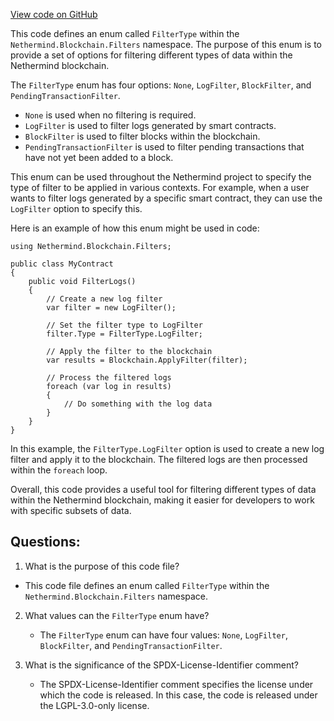 [View code on GitHub](https://github.com/NethermindEth/nethermind/src/Nethermind/Nethermind.Facade/Filters/FilterType.cs)

This code defines an enum called `FilterType` within the `Nethermind.Blockchain.Filters` namespace. The purpose of this enum is to provide a set of options for filtering different types of data within the Nethermind blockchain. 

The `FilterType` enum has four options: `None`, `LogFilter`, `BlockFilter`, and `PendingTransactionFilter`. 

- `None` is used when no filtering is required.
- `LogFilter` is used to filter logs generated by smart contracts.
- `BlockFilter` is used to filter blocks within the blockchain.
- `PendingTransactionFilter` is used to filter pending transactions that have not yet been added to a block.

This enum can be used throughout the Nethermind project to specify the type of filter to be applied in various contexts. For example, when a user wants to filter logs generated by a specific smart contract, they can use the `LogFilter` option to specify this. 

Here is an example of how this enum might be used in code:

```
using Nethermind.Blockchain.Filters;

public class MyContract
{
    public void FilterLogs()
    {
        // Create a new log filter
        var filter = new LogFilter();

        // Set the filter type to LogFilter
        filter.Type = FilterType.LogFilter;

        // Apply the filter to the blockchain
        var results = Blockchain.ApplyFilter(filter);

        // Process the filtered logs
        foreach (var log in results)
        {
            // Do something with the log data
        }
    }
}
```

In this example, the `FilterType.LogFilter` option is used to create a new log filter and apply it to the blockchain. The filtered logs are then processed within the `foreach` loop. 

Overall, this code provides a useful tool for filtering different types of data within the Nethermind blockchain, making it easier for developers to work with specific subsets of data.
## Questions: 
 1. What is the purpose of this code file?
   - This code file defines an enum called `FilterType` within the `Nethermind.Blockchain.Filters` namespace.

2. What values can the `FilterType` enum have?
   - The `FilterType` enum can have four values: `None`, `LogFilter`, `BlockFilter`, and `PendingTransactionFilter`.

3. What is the significance of the SPDX-License-Identifier comment?
   - The SPDX-License-Identifier comment specifies the license under which the code is released. In this case, the code is released under the LGPL-3.0-only license.